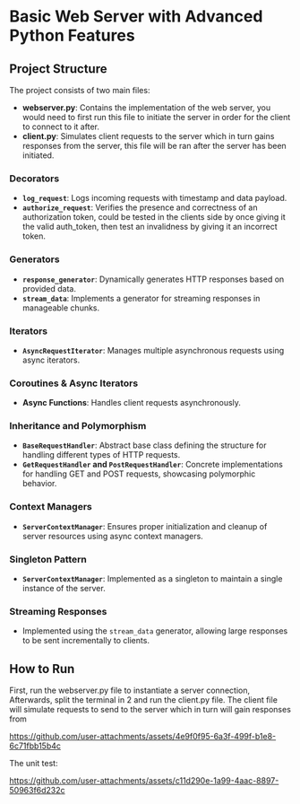 # Basic Web Server with Advanced Python Features

## Project Structure

The project consists of two main files:

- **webserver.py**: Contains the implementation of the web server, you would need to first run this file to initiate the server in order for the client to connect to it after.
- **client.py**: Simulates client requests to the server which in turn gains responses from the server, this file will be ran after the server has been initiated.

### Decorators

- **`log_request`**: Logs incoming requests with timestamp and data payload.
- **`authorize_request`**: Verifies the presence and correctness of an authorization token, could be tested in the clients side by once giving it the valid auth_token, then test an invalidness by giving it an incorrect token.

### Generators

- **`response_generator`**: Dynamically generates HTTP responses based on provided data.
- **`stream_data`**: Implements a generator for streaming responses in manageable chunks.

### Iterators

- **`AsyncRequestIterator`**: Manages multiple asynchronous requests using async iterators.

### Coroutines & Async Iterators

- **Async Functions**: Handles client requests asynchronously.

### Inheritance and Polymorphism

- **`BaseRequestHandler`**: Abstract base class defining the structure for handling different types of HTTP requests.
- **`GetRequestHandler` and `PostRequestHandler`**: Concrete implementations for handling GET and POST requests, showcasing polymorphic behavior.

### Context Managers

- **`ServerContextManager`**: Ensures proper initialization and cleanup of server resources using async context managers.

### Singleton Pattern

- **`ServerContextManager`**: Implemented as a singleton to maintain a single instance of the server.

### Streaming Responses

- Implemented using the `stream_data` generator, allowing large responses to be sent incrementally to clients.

## How to Run

First, run the webserver.py file to instantiate a server connection,
Afterwards, split the terminal in 2 and run the client.py file. The client file will simulate requests to send to the server which in turn will gain responses from


https://github.com/user-attachments/assets/4e9f0f95-6a3f-499f-b1e8-6c71fbb15b4c

The unit test:


https://github.com/user-attachments/assets/c11d290e-1a99-4aac-8897-50963f6d232c

